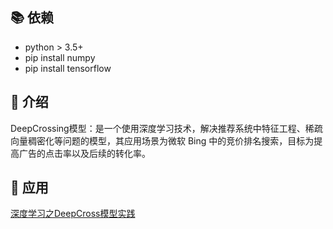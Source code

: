 ## 📚 依赖
* python > 3.5+
* pip install numpy
* pip install tensorflow

## 🤔 介绍

DeepCrossing模型：是一个使用深度学习技术，解决推荐系统中特征工程、稀疏向量稠密化等问题的模型，其应用场景为微软 Bing 中的竞价排名搜索，目标为提高广告的点击率以及后续的转化率。

## 💁 应用
[深度学习之DeepCross模型实践](https://addcn.yuque.com/engineerings/blog/qplv1t014xf1hkb6)
